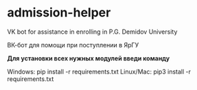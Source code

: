 # admission-helper
VK bot for assistance in enrolling in P.G. Demidov University

ВК-бот для помощи при поступлении в ЯрГУ

**Для установки всех нужных модулей введи команду**

Windows:
    pip install -r requirements.txt
Linux/Mac:
    pip3 install -r requirements.txt